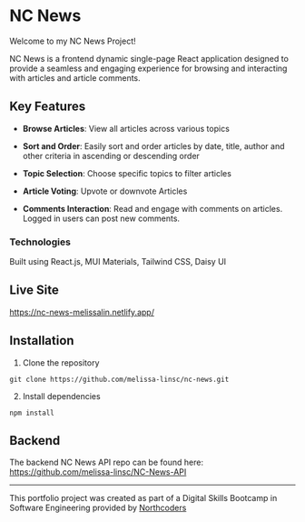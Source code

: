 # NC News

Welcome to my NC News Project!

NC News is a frontend dynamic single-page React application designed to provide a seamless and engaging experience for browsing and interacting with articles and article comments.

## Key Features

- **Browse Articles**: View all articles across various topics

- **Sort and Order**: Easily sort and order articles by date, title, author and other criteria in ascending or descending order

- **Topic Selection**: Choose specific topics to filter articles

- **Article Voting**: Upvote or downvote Articles

- **Comments Interaction**: Read and engage with comments on articles. Logged in users can post new comments.

### Technologies

Built using React.js, MUI Materials, Tailwind CSS, Daisy UI

## Live Site 

https://nc-news-melissalin.netlify.app/

## Installation

1. Clone the repository

```
git clone https://github.com/melissa-linsc/nc-news.git
```

2. Install dependencies

```
npm install
```

## Backend 

The backend NC News API repo can be found here: 
https://github.com/melissa-linsc/NC-News-API

<hr>

This portfolio project was created as part of a Digital Skills Bootcamp in Software Engineering provided by [Northcoders](https://northcoders.com/)